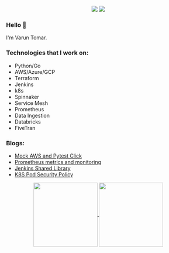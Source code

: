 <p align="center">
    <a href="https://stackoverflow.com/users/6679867/tomarv2" alt="Stack Exchange reputation">
        <img src="https://img.shields.io/stackexchange/stackoverflow/r/6679867"></a>
    <a href="https://twitter.com/intent/follow?screen_name=varuntomar2019" alt="follow on Twitter">
        <img src="https://img.shields.io/twitter/follow/varuntomar2019?style=social&logo=twitter"></a>
</p>

### Hello 👋

I'm Varun Tomar.


### Technologies that I work on:

* Python/Go
* AWS/Azure/GCP
* Terraform
* Jenkins
* k8s
* Spinnaker
* Service Mesh
* Prometheus
* Data Ingestion
* Databricks
* FiveTran

### Blogs:

- [Mock AWS and Pytest Click](https://medium.com/analytics-vidhya/mock-aws-pytest-click-51a2a7b41123)
- [Prometheus metrics and monitoring](https://tomarv2.medium.com/prometheus-metrics-monitoring-8d0bd17f7b80)
- [Jenkins Shared Library](https://tomarv2.medium.com/jenkins-shared-libraries-ab64f7acac68)
- [K8S Pod Security Policy](https://tomarv2.medium.com/k8s-pod-security-policies-abff76d8075d)

<p align=center>
  <a href="https://github-readme-stats.vercel.app/api?username=tomarv2" title="Go to Source">
    <img height=175 align="center" src="https://github-readme-stats.vercel.app/api?username=tomarv2&show_icons=true&theme=gotham">
  </a>
  <a href="https://github-readme-stats.vercel.app/api/top-langs/?username=tomarv2">
  <img height=175 align="center" src="https://github-readme-stats.vercel.app/api/top-langs/?username=tomarv2&hide=c%23,powershell,java&title_color=2aa889&text_color=99d1ce&icon_color=2bbc8a&bg_color=0c1014&langs_count=8&layout=compact" />
  </a>
</p>
